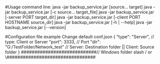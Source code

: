 #Usage command line:
java -jar backup_service.jar [source... target]
java -jar backup_service.jar [-c source... target_file]
java -jar backup_service.jar [-server PORT target_dir]
java -jar backup_service.jar [-client PORT HOSTNAME source_dir]
java -jar backup_service.jar [-h | --help]
java -jar backup_service.jar [--version]

#Configuration file example
Change default conf.json
{
  "type": "Server", // type: Client or Server
  "port": 3333, // Port 
  "dir": "G:/TestFolder/Network_test" // Server: Destination folder || Client: Source folder
}
############################// Windows folder slash / or \\#################################
